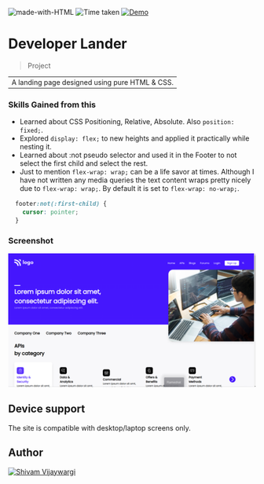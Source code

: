 ![made-with-HTML](https://img.shields.io/badge/Made%20with-HTML%20&%20CSS-blue?style=for-the-badge)
![Time taken](https://img.shields.io/badge/Time%20taken-02H%3A11M-tomato?style=for-the-badge&logo=Clockify)
[![Demo](https://img.shields.io/badge/See%20Demo-Visit-green?style=for-the-badge&logo=web)](https://comfy-selkie-c9c1a2.netlify.app/)

# Developer Lander

> Project 

<table>
<tr>
<td>
  A landing page designed using pure HTML & CSS.
</td>
</tr>
</table>

### Skills Gained from this

- Learned about CSS Positioning, Relative, Absolute. Also `position: fixed;`.
- Explored `display: flex;` to new heights and applied it practically while nesting it.
- Learned about :not pseudo selector and used it in the Footer to not select the first child and select the rest.
- Just to mention `flex-wrap: wrap;` can be a life savor at times. Although I have not written any media queries the text content wraps pretty nicely due to `flex-wrap: wrap;`. By default it is set to `flex-wrap: no-wrap;`.

```css
  footer:not(:first-child) {
    cursor: pointer;
  }
```

### Screenshot

![7](./screenshotP9.png)

## Device support

The site is compatible with desktop/laptop screens only.

## Author

<a href="https://github.com/shivamvijaywargi"> <img src="https://github.com/shivamvijaywargi.png" alt="Shivam Vijaywargi" style="width:50px;"/></a>
